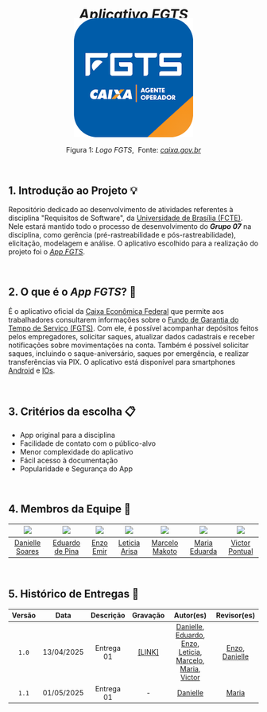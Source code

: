 <h1 style="text-align:center; margin-bottom: -10px;">
  <b><i>Aplicativo FGTS</i></b>
</h1>

<div align="center">
  <img src="docs/assets/logo_fgts.png">
</div>

<p align="center">
  Figura 1:<i> Logo FGTS</i>,&nbsp Fonte: <i><a href="https://www.caixa.gov.br/atendimento/aplicativos/fgts/Paginas/default.aspx">caixa.gov.br</a></i>
</p>

<br>

## 1. Introdução ao Projeto 💡

Repositório dedicado ao desenvolvimento de atividades referentes à disciplina "Requisitos de Software", da [Universidade de Brasília (FCTE)](https://fcte.unb.br). Nele estará mantido todo o processo de desenvolvimento do ***Grupo 07*** na disciplina, como gerência (pré-rastreabilidade e pós-rastreabilidade), elicitação, modelagem e análise. O aplicativo escolhido para a realização do projeto foi o [*App FGTS*](https://www.caixa.gov.br/atendimento/aplicativos/fgts/Paginas/default.aspx).

<br>

## 2. O que é o *App FGTS*? 📱

É o aplicativo oficial da [Caixa Econômica Federal](https://www.caixa.gov.br/Paginas/home-caixa.aspx) que permite aos trabalhadores consultarem informações sobre o [Fundo de Garantia do Tempo de Serviço (FGTS)](https://www.caixa.gov.br/beneficios-trabalhador/fgts/Paginas/default.aspx). Com ele, é possível acompanhar depósitos feitos pelos empregadores, solicitar saques, atualizar dados cadastrais e receber notificações sobre movimentações na conta. Também é possível solicitar saques, incluindo o saque-aniversário, saques por emergência, e realizar transferências via PIX. O aplicativo está disponível para smartphones [Android](https://play.google.com/store/apps/details?id=br.gov.caixa.fgts.trabalhador&hl=pt_BR) e [IOs](https://apps.apple.com/br/app/fgts/id1038441027).


<br>

## 3. Critérios da escolha 📋

- App original para a disciplina  
- Facilidade de contato com o público-alvo  
- Menor complexidade do aplicativo
- Fácil acesso à documentação
- Popularidade e Segurança do App

<br>

## 4. Membros da Equipe 👥

| [![](https://avatars.githubusercontent.com/danielle-soaress)](https://github.com/danielle-soaress) | [![](https://avatars.githubusercontent.com/eduardodpms)](https://github.com/eduardodpms) | [![](https://avatars.githubusercontent.com/EnzoEmir)](https://github.com/EnzoEmir) | [![](https://avatars.githubusercontent.com/Leticia-Arisa-K-Higa)](https://github.com/Leticia-Arisa-K-Higa) | [![](https://avatars.githubusercontent.com/MM4k)](https://github.com/MM4k) | [![](https://avatars.githubusercontent.com/dudaa28)](https://github.com/dudaa28) | [![](https://avatars.githubusercontent.com/VictorPontual)](https://github.com/VictorPontual) |
|:-:|:-:|:-:|:-:|:-:|:-:|:-:|
| [Danielle Soares](https://github.com/danielle-soaress) | [Eduardo de Pina](https://github.com/eduardodpms) | [Enzo Emir](https://github.com/EnzoEmir) | [Leticia Arisa](https://github.com/Leticia-Arisa-K-Higa) | [Marcelo Makoto](https://github.com/MM4k) | [Maria Eduarda](https://github.com/dudaa28) | [Victor Pontual](https://github.com/VictorPontual) |

<br>

## 5. Histórico de Entregas 📅

| Versão | Data       | Descrição | Gravação | Autor(es) | Revisor(es) |
|:------:|:----------:|:---------:|:--------:|:---------:|:-----------:|
| `1.0`  | 13/04/2025 | Entrega 01 | [[LINK]](https://youtu.be/GZ2H4fPk-Dg) | [Danielle](https://github.com/danielle-soaress), [Eduardo](https://github.com/eduardodpms), [Enzo](https://github.com/EnzoEmir), [Leticia](https://github.com/Leticia-Arisa-K-Higa), [Marcelo](https://github.com/MM4k), [Maria](https://github.com/dudaa28), [Victor](https://github.com/VictorPontual) | [Enzo](https://github.com/EnzoEmir), [Danielle](https://github.com/danielle-soaress) |
| `1.1`  | 01/05/2025 | Entrega 01 | - | [Danielle](https://github.com/danielle-soaress)| [Maria](https://github.com/dudaa28) |


